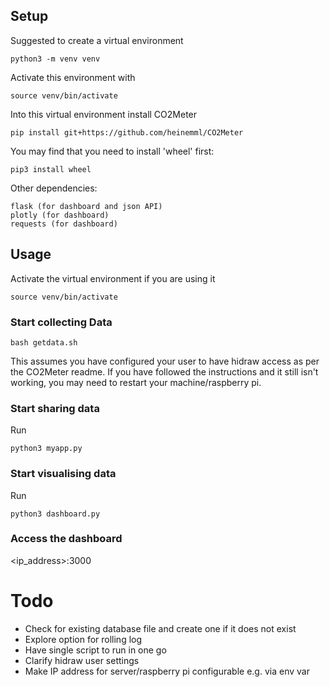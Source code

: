## Setup
Suggested to create a virtual environment

```
python3 -m venv venv
```

Activate this environment with

```
source venv/bin/activate
```

Into this virtual environment install CO2Meter

```
pip install git+https://github.com/heinemml/CO2Meter
```

You may find that you need to install 'wheel' first:

```
pip3 install wheel
```

Other dependencies:

```
flask (for dashboard and json API)
plotly (for dashboard)
requests (for dashboard)
```

## Usage
Activate the virtual environment if you are using it

```
source venv/bin/activate
```


### Start collecting Data

```
bash getdata.sh
```

This assumes you have configured your user to have hidraw access as 
per the CO2Meter readme. If you have followed the instructions and it
still isn't working, you may need to restart your machine/raspberry pi.


### Start sharing data

Run

```
python3 myapp.py
```

### Start visualising data

Run

```
python3 dashboard.py
```

### Access the dashboard
<ip_address>:3000

# Todo
- Check for existing database file and create one if it does not exist
- Explore option for rolling log
- Have single script to run in one go
- Clarify hidraw user settings
- Make IP address for server/raspberry pi configurable e.g. via env var
